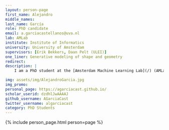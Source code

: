 ```yaml
---
layout: person-page
first_name: Alejandro
middle_names: 
last_name: García
role: PhD candidate
email: a.garciacastellanos@uva.nl
lab: AMLab
institute: Institute of Informatics
university: University of Amsterdam
supervisors: [Erik Bekkers, Daan Pelt (ULEI)]
one_liner: Generative modeling of shape and geometry
redirect: 
description: |
    I am a PhD student at the [Amsterdam Machine Learning Lab](/) (AMLab) under the supervision of [Erik Bekkers](https://ebekkers.github.io/) (University of Amsterdam) and and co-supervision of [Daniël Pelt](https://dmpelt.github.io/) (University of Leiden). My research interest are the aplication of Topology, Geometry, and Algebra to the field of Representation Learning and Generative modeling of shapes.

img: assets/img/AlejandroGarcia.jpg
img_promo: 
personal_page: https://agarciacast.github.io/
scholar_userid: dzdhlJwAAAAJ
github_username: AGarciaCast
twitter_username: algarciacast
category: PhD Students 
---
```


{% include person_page.html person=page %}